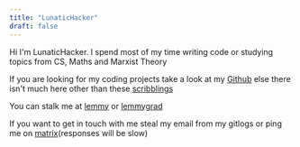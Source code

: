 ```yaml
---
title: "LunaticHacker"
draft: false
---
```


Hi I'm LunaticHacker. I spend most of my time writing code or studying topics from CS, Maths and Marxist Theory

If you are looking for my coding projects take a look at my [Github](https://github.com/LunaticHacker)
else there isn't much here other than these [scribblings](/poems)

You can stalk me at [lemmy](https://lemmy.ml/u/lunatichacker) or [lemmygrad](https://lemmygrad.ml/u/lunatichacker)

If you want to get in touch with me steal my email from my gitlogs or ping me on [matrix](https://matrix.to/#/@lunatichacker:matrix.org)(responses will be slow)
